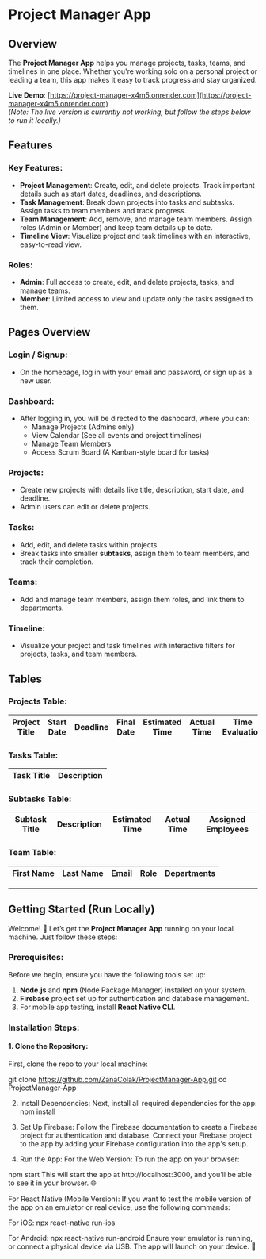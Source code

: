 # Project Manager App

## Overview
The **Project Manager App** helps you manage projects, tasks, teams, and timelines in one place. Whether you're working solo on a personal project or leading a team, this app makes it easy to track progress and stay organized.

**Live Demo**: [https://project-manager-x4m5.onrender.com](https://project-manager-x4m5.onrender.com)  
*(Note: The live version is currently not working, but follow the steps below to run it locally.)*

## Features

### Key Features:
- **Project Management**: Create, edit, and delete projects. Track important details such as start dates, deadlines, and descriptions.
- **Task Management**: Break down projects into tasks and subtasks. Assign tasks to team members and track progress.
- **Team Management**: Add, remove, and manage team members. Assign roles (Admin or Member) and keep team details up to date.
- **Timeline View**: Visualize project and task timelines with an interactive, easy-to-read view.

### Roles:
- **Admin**: Full access to create, edit, and delete projects, tasks, and manage teams.
- **Member**: Limited access to view and update only the tasks assigned to them.

## Pages Overview

### **Login / Signup**:
- On the homepage, log in with your email and password, or sign up as a new user.

### **Dashboard**:
- After logging in, you will be directed to the dashboard, where you can:
  - Manage Projects (Admins only)
  - View Calendar (See all events and project timelines)
  - Manage Team Members
  - Access Scrum Board (A Kanban-style board for tasks)

### **Projects**:
- Create new projects with details like title, description, start date, and deadline.
- Admin users can edit or delete projects.

### **Tasks**:
- Add, edit, and delete tasks within projects.
- Break tasks into smaller **subtasks**, assign them to team members, and track their completion.

### **Teams**:
- Add and manage team members, assign them roles, and link them to departments.

### **Timeline**:
- Visualize your project and task timelines with interactive filters for projects, tasks, and team members.

## Tables

### **Projects Table**:
| Project Title | Start Date | Deadline | Final Date | Estimated Time | Actual Time | Time Evaluation |
|---------------|------------|----------|------------|----------------|-------------|-----------------|

### **Tasks Table**:
| Task Title    | Description         |
|---------------|---------------------|

### **Subtasks Table**:
| Subtask Title | Description         | Estimated Time | Actual Time | Assigned Employees |
|---------------|---------------------|----------------|-------------|--------------------|

### **Team Table**:
| First Name  | Last Name  | Email          | Role  | Departments      |
|-------------|------------|----------------|-------|------------------|

---

## Getting Started (Run Locally)

Welcome! 🚀 Let’s get the **Project Manager App** running on your local machine. Just follow these steps:

### Prerequisites:
Before we begin, ensure you have the following tools set up:
1. **Node.js** and **npm** (Node Package Manager) installed on your system.
2. **Firebase** project set up for authentication and database management.
3. For mobile app testing, install **React Native CLI**.

### Installation Steps:

#### 1. Clone the Repository:
First, clone the repo to your local machine:

git clone https://github.com/ZanaColak/ProjectManager-App.git
cd ProjectManager-App

2. Install Dependencies:
Next, install all required dependencies for the app:
npm install

3. Set Up Firebase:
Follow the Firebase documentation to create a Firebase project for authentication and database. Connect your Firebase project to the app by adding your Firebase configuration into the app's setup.

4. Run the App:
For the Web Version:
To run the app on your browser:

npm start
This will start the app at http://localhost:3000, and you’ll be able to see it in your browser. 🌐

For React Native (Mobile Version):
If you want to test the mobile version of the app on an emulator or real device, use the following commands:

For iOS:
npx react-native run-ios

For Android:
npx react-native run-android
Ensure your emulator is running, or connect a physical device via USB. The app will launch on your device. 📱
